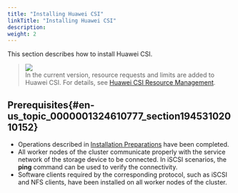 ```yaml
---
title: "Installing Huawei CSI"
linkTitle: "Installing Huawei CSI"
description: 
weight: 2
---
```


This section describes how to install Huawei CSI.

>![](/css-docs/public_sys-resources/en-us/icon-note.gif)  
>In the current version, resource requests and limits are added to Huawei CSI. For details, see  [Huawei CSI Resource Management](/docs/appendix/huawei-csi-resource-management).

## Prerequisites{#en-us_topic_0000001324610777_section19453102010152}

-   Operations described in  [Installation Preparations](/docs/installation-and-deployment/installation-preparations)  have been completed.
-   All worker nodes of the cluster communicate properly with the service network of the storage device to be connected. In iSCSI scenarios, the  **ping**  command can be used to verify the connectivity.
-   Software clients required by the corresponding protocol, such as iSCSI and NFS clients, have been installed on all worker nodes of the cluster.



